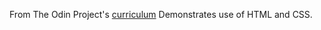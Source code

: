 From The Odin Project's [curriculum](http://www.theodinproject.com/courses/web-development-101/lessons/html-css)
Demonstrates use of HTML and CSS.